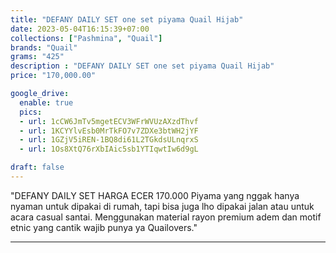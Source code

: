 ```yaml
---
title: "DEFANY DAILY SET one set piyama Quail Hijab"
date: 2023-05-04T16:15:39+07:00
collections: ["Pashmina", "Quail"]
brands: "Quail"
grams: "425"
description : "DEFANY DAILY SET one set piyama Quail Hijab"
price: "170,000.00"

google_drive:
  enable: true
  pics:
  - url: 1cCW6JmTv5mgetECV3WFrWVUzAXzdThvf
  - url: 1KCYYlvEsb0MrTkFO7v7ZDXe3btWH2jYF
  - url: 1GZjV5iREN-1BQ8di61L2TGkdsULnqrxS
  - url: 1Os8XtQ76rXbIAic5sb1YTIqwtIw6d9gL

draft: false
---
```


"DEFANY DAILY SET
HARGA ECER 170.000
Piyama yang nggak hanya nyaman untuk dipakai di rumah, tapi bisa juga lho dipakai jalan atau untuk acara casual santai. Menggunakan material rayon premium adem dan motif etnic yang cantik wajib punya ya Quailovers."

-----------    
 
